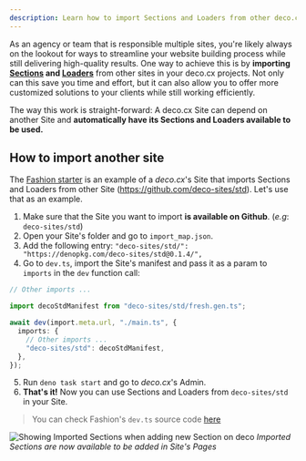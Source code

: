 ```yaml
---
description: Learn how to import Sections and Loaders from other deco.cx's Sites
---
```


As an agency or team that is responsible multiple sites, you're likely always on
the lookout for ways to streamline your website building process while still
delivering high-quality results. One way to achieve this is by **importing
[Sections](/docs/en/concepts/section) and [Loaders](/docs/en/concepts/loader)**
from other sites in your deco.cx projects. Not only can this save you time and
effort, but it can also allow you to offer more customized solutions to your
clients while still working efficiently.

The way this work is straight-forward: A deco.cx Site can depend on another Site
and **automatically have its Sections and Loaders available to be used.**

## How to import another site

The [Fashion starter](https://github.com/deco-sites/fashion) is an example of a
_deco.cx_'s Site that imports Sections and Loaders from other Site
(https://github.com/deco-sites/std). Let's use that as an example.

1. Make sure that the Site you want to import **is available on Github**.
   (_e.g_: `deco-sites/std`)
2. Open your Site's folder and go to `import_map.json`.
3. Add the following entry:
   `"deco-sites/std/": "https://denopkg.com/deco-sites/std@0.1.4/",`
4. Go to `dev.ts`, import the Site's manifest and pass it as a param to
   `imports` in the `dev` function call:

```ts
// Other imports ...

import decoStdManifest from "deco-sites/std/fresh.gen.ts";

await dev(import.meta.url, "./main.ts", {
  imports: {
    // Other imports ...
    "deco-sites/std": decoStdManifest,
  },
});
```

5. Run `deno task start` and go to _deco.cx_'s Admin.
6. **That's it!** Now you can use Sections and Loaders from `deco-sites/std` in
   your Site.

> You can check Fashion's `dev.ts` source code
> [here](https://github.com/deco-sites/fashion/blob/349f0a56c9e9a376c89d2ddf9c45d1513fb53112/dev.ts)

![Showing Imported Sections when adding new Section on deco](https://user-images.githubusercontent.com/18706156/225990468-74ce1f95-60e3-4b12-81d5-f7ab5a95a702.png)
_Imported Sections are now available to be added in Site's Pages_

